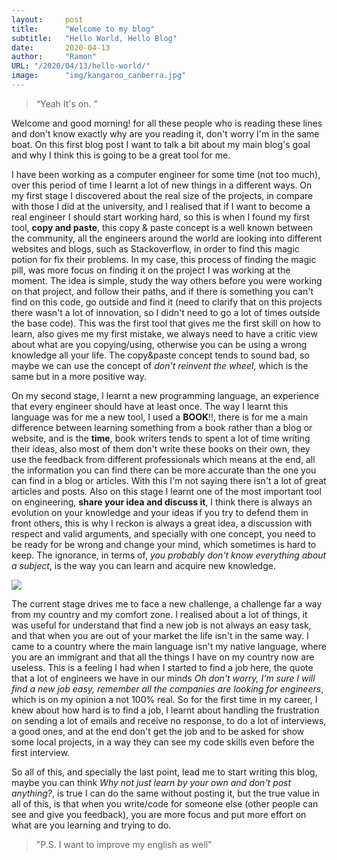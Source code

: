 ```yaml
---
layout:     post
title:      "Welcome to my blog"
subtitle:   "Hello World, Hello Blog"
date:       2020-04-13
author:     "Ramon"
URL: "/2020/04/13/hello-world/"
image:      "img/kangaroo_canberra.jpg"
---
```


> “Yeah It's on. ”


Welcome and good morning! for all these people who is reading these lines and don't know exactly why are you reading it, don't worry I'm in the same boat. On this first blog post I want to talk a bit about my main blog's goal and why I think this is going to be a great tool for me.

I have been working as a computer engineer for some time (not too much), over this period of time I learnt a lot of new things in a different ways. On my first stage I discovered about the real size of the projects, in compare with those I did at the university, and I realised that if I want to become a real engineer I should start working hard, so this is when I found my first tool, **copy and paste**, this copy & paste concept is a well known between the community, all the engineers around the world are looking into different websites and blogs, such as Stackoverflow, in order to find this magic potion for fix their problems. In my case, this process of finding the magic pill, was more focus on finding it on the project I was working at the moment. The idea is simple, study the way others before you were working on that project, and follow their paths, and if there is something you can't find on this code, go outside and find it (need to clarify that on this projects there wasn't a lot of innovation, so I didn't need to go a lot of times outside the base code). This was the first tool that gives me the first skill on how to learn, also gives me my first mistake, we always need to have a critic view about what are you copying/using, otherwise you can be using a wrong knowledge all your life. The copy&paste concept tends to sound bad, so maybe we can use the concept of *don't reinvent the wheel*, which is the same but in a more positive way.


On my second stage, I learnt a new programming language, an experience that every engineer should have at least once. The way I learnt this language was for me a new tool, I used a **BOOK**!!, there is for me a main difference between learning something from a book rather than a blog or website, and is the **time**, book writers tends to spent a lot of time writing their ideas, also most of them don't write these books on their own, they use the feedback from different professionals which means at the end, all the information you can find there can be more accurate than the one you can find in a blog or articles. With this I'm not saying there isn't a lot of great articles and posts. Also on this stage I learnt one of the most important tool on engineering, **share your idea and discuss it**, I think there is always an evolution on your knowledge and your ideas if you try to defend them in front others, this is why I reckon is always a great idea, a discussion with respect and valid arguments, and specially with one concept, you need to be ready for be wrong and change your mind, which sometimes is hard to keep. The ignorance, in terms of, *you probably don't know everything about a subject*, is the way you can learn and acquire new knowledge.

![](/img/home-bg-jeep.jpg)

The current stage drives me to face a new challenge, a challenge far a way from my country and my comfort zone. I realised about a lot of things, it was useful for understand that find a new job is not always an easy task, and that when you are out of your market the life isn't in the same way. I came to a country where the main language isn't my native language, where you are an immigrant and that all the things I have on my country now are useless. This is a feeling I had when I started to find a job here, the quote that a lot of engineers we have in our minds *Oh don't worry, I'm sure I will find a new job easy, remember all the companies are looking for engineers*, which is on my opinion a not 100% real. So for the first time in my career, I knew about how hard is to find a job, I learnt about handling the frustration on sending a lot of emails and receive no response, to do a lot of interviews, a good ones, and at the end don't get the job and to be asked for show some local projects, in a way they can see my code skills even before the first interview.

So all of this, and specially the last point, lead me to start writing this blog, maybe you can think *Why not just learn by your own and don't post anything?*, is true I can do the same without posting it, but the true value in all of this, is that when you write/code for someone else (other people can see and give you feedback), you are more focus and put more effort on what are you learning and trying to do.


> "P.S. I want to improve my english as well"
